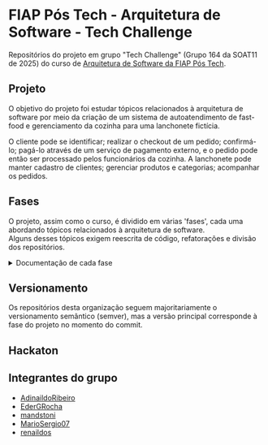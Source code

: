 # FIAP Pós Tech - Arquitetura de Software - Tech Challenge  
Repositórios do projeto em grupo "Tech Challenge" (Grupo 164 da SOAT11 de 2025) do curso de [Arquitetura de Software da FIAP Pós Tech](https://postech.fiap.com.br/curso/software-architecture/).

## Projeto  
O objetivo do projeto foi estudar tópicos relacionados à arquitetura de software por meio da criação de um sistema de autoatendimento de fast-food e gerenciamento da cozinha para uma lanchonete fictícia.

O cliente pode se identificar; realizar o checkout de um pedido; confirmá-lo; pagá-lo através de um serviço de pagamento externo, e o pedido pode então ser processado pelos funcionários da cozinha.
A lanchonete pode manter cadastro de clientes; gerenciar produtos e categorias; acompanhar os pedidos.

## Fases  

O projeto, assim como o curso, é dividido em várias 'fases', cada uma abordando tópicos relacionados à arquitetura de software.  
Alguns desses tópicos exigem reescrita de código, refatorações e divisão dos repositórios.

<details>
  <summary>Documentação de cada fase</summary>

### Fase 1

<details>


  - Aplicação monolítica .Net Core em Arquitetura Hexagonal com Banco de Dados Mysql  
  
  - [Event Storming (DDD)](https://miro.com/app/board/uXjVIG95Hyw=/)
    
  - [Linguagem Ubíqua](https://github.com/fiap-soat11/.github/wiki/Linguagem-Ub%C3%ADqua)
  
  - [Arquitetura Hexagonal (Ports and Adapters)](https://github.com/fiap-soat11/.github/wiki)
    
    ![DAS](/fase1/docs/DAS.png)
    
  - [Modelo de entidade relacional](https://github.com/fiap-soat11/.github/wiki/Modelo-de-dados)
  
    ![MER](/fase1/docs/MER.png)

  - [Plano de Testes](/fase1/docs/plano-de-testes.md)

</details> 

### Fase 2

<details>

#### Aplicação monolítica .Net Core em Arquitetura Limpa com Banco de Dados Mysql  

  [Repositório privado](https://github.com/fiap-soat11/backend) (branch feature/fase2 ou tag v2)

  ![Diagrama de Arquitetura de Software](/fase2/docs/DAS.png)

  ---

  **Descrição das Camadas**

  **1️⃣ Domain (Entidades de Negócio)**
  > Contém as entidades e as regras de negócio mais fundamentais do sistema.  
  > Essa camada é totalmente isolada e não depende de nenhuma tecnologia ou framework externo.  
  > Exemplo: Entidades como `Pedido`, `Cliente`, `Produto`.

  ---

  **2️⃣ Application (Casos de Uso)**
  > Define os fluxos de interação do sistema de forma independente de qualquer tecnologia.  
  > Contém os casos de uso da aplicação, orquestrando as regras de negócio para atender as necessidades dos usuários.  
  > Exemplo: CriarPedido, CalcularValorPedido.

  ---

  **3️⃣ Adapters (Controladores, Gateways, Presenters)**
  > Fazem a ponte entre o mundo externo (interfaces, bancos, APIs) e a aplicação.  
  > Realizam a orquestração dos casos de uso e a conversão de dados (DTOs).  
  > Inclui os **Controllers**, **Gateways** e **Presenters**.

  - **Controllers:** expõem a API e recebem as requisições.
  - **Gateways:** realizam integrações com bancos de dados ou serviços externos.
  - **Presenters:** formatam as respostas para o exterior (DTOs).

  ---

  **4️⃣ Datasource (Banco de Dados)**
  > Implementações concretas de acesso a dados, como repositórios e entidades de persistência.  
  > No caso deste projeto, utiliza-se o **MySQL** para armazenamento dos dados.

  ---

  **5️⃣ WebAPI / Swagger (Interface Externa)**
  > Interface Web responsável por expor as funcionalidades principais da aplicação.  
  > Permite a integração de sistemas ou o uso via ferramentas como Swagger para testes e documentação da API.

  ---

  **Fluxo Geral**

  1. O usuário faz uma requisição pela **WebAPI**.
  2. O **Controller** encaminha a requisição para o caso de uso correspondente na camada de **Application**.
  3. O caso de uso manipula as **Entidades de Negócio (Domain)** conforme a regra definida.
  4. Quando necessário, o caso de uso acessa os dados através dos **Gateways** que se comunicam com a camada de **Datasource**.
  5. A resposta é formatada pelos **Presenters** e devolvida pela API.
   
    
#### DEVOPS com Github Actions integrado ao Dockerhub
    
  ![Pipeline](/fase2/docs/DEVOPS.png)

#### Diagrama de Implantação com Kubernetes
  
  [Repositório privado](https://github.com/fiap-soat11/kubernetes) (branch feature/fase2 ou tag v2.)

  **Ambiente de Desenvolvimento - Minikube**
  ![Kubernetes](/fase2/docs/K8S-Minikube.png)

  **Ambiente de Produção**
  ![Kubernetes](/fase2/docs/K8S.png)

**1️⃣ Acesso Externo via Ingress Controller**
- O acesso à aplicação é realizado externamente através de uma **URL pública**, roteada por um **Ingress Controller (ing)**, que direciona as requisições HTTP/HTTPS para os serviços internos do cluster.

---

**2️⃣ Service e Load Balancing**
- O **Service (svc)** do tipo **ClusterIP** é utilizado para expor as aplicações dentro do cluster Kubernetes e para realizar o balanceamento de carga entre os **Pods** que compõem a aplicação.

---

**3️⃣ Deployment e ReplicaSet**
- A criação e gerenciamento dos **Pods** são realizados por meio de um **Deployment (ds)**, responsável por manter o estado desejado da aplicação.
- O **ReplicaSet** gerencia o número de réplicas dos Pods, garantindo alta disponibilidade e escalabilidade horizontal.

---

**4️⃣ Horizontal Pod Autoscaler (HPA)**
- O **HPA (Horizontal Pod Autoscaler)** é utilizado para escalar automaticamente a quantidade de réplicas com base no consumo de recursos como CPU e memória.

---

**5️⃣ ConfigMaps e Secrets**
- **ConfigMap (cm):** Armazena variáveis de ambiente e configurações não sensíveis da aplicação.
- **Secret:** Armazena informações sensíveis, como senhas e tokens, garantindo a segurança no acesso aos dados.

---

**6️⃣ Comunicação com Banco de Dados**
- A aplicação se comunica com o banco de dados através de um **Service (svc)** interno do cluster.
- O banco de dados roda em um **Pod** próprio, garantindo isolamento e controle de acesso.

---

**7️⃣ Persistent Volumes (PV / PVC)**
- O **PersistentVolumeClaim (pvc)** é responsável por requisitar volumes persistentes para armazenamento de dados.
- O **PersistentVolume (pv)** é a ligação com o armazenamento físico subjacente, garantindo a persistência dos dados, mesmo com reinícios dos Pods.

---

**Resultados HPA**

![K6-HPA](/fase2/docs/K6-HPA.png)

![K6-Results](/fase2/docs/K6-Results.png)

---

**Benefícios da Arquitetura de Implantação Kubernetes**

✅ Escalabilidade automática conforme demanda.  
✅ Balanceamento de carga eficiente entre réplicas.  
✅ Isolamento seguro por namespace.  
✅ Persistência garantida para dados críticos.  
✅ Configuração de ambiente centralizada e segura.


</details> 

### Fase 3

<details>

#### Infraestrutura AWS

  **Diagrama de Infraestrutura na Nuvem AWS**
    ![AWS](/fase3/aws.png)

  | **Categoria**                             | **Informação Importante**        | **Configuração de Demonstração (Free Tier)**|
  | ----------------------------------------- | -------------------------------- |----------------------------------------|  
  | **Rede e Segurança**                      | **Sub-redes**                    | 1 Sub-rede pública (para API Gateway e acesso inicial) e 2 Sub-redes privadas (para Lambda, Kubernetes e RDS).                                   |
  |                                           | **Security Groups / NACLs**      | API Gateway: HTTPS (443). Lambda e Kubernetes: acesso interno. RDS: porta 3306 liberada apenas para o cluster Kubernetes e Lambda.               |
  |                                           | **Região e AZs**                 | `us-east-1` (N. Virginia) — mais recursos gratuitos disponíveis. Sub-redes privadas replicadas em `us-east-1a` e `us-east-1b`.                   |
  |                                           | **Conectividade externa**        | Acesso público controlado via API Gateway + NAT Gateway para recursos privados quando necessário.                                                |
  | **Escalabilidade e Alta Disponibilidade** | **Auto Scaling**                 | Lambda escala automaticamente (Free Tier: 1 milhão de execuções/mês). Cluster Kubernetes em um único nó gratuito do EKS Fargate ou EC2 t2.micro. |
  |                                           | **Balanceamento de carga**       | Para demonstração: API Gateway já faz roteamento. Sem ALB/NLB adicional para evitar custos.                                                      |
  |                                           | **Resiliência**                  | RDS Single-AZ para reduzir custo, backups automáticos habilitados.                                                                               |
  | **Observabilidade e Monitoramento**       | **Monitoramento**                | CloudWatch gratuito para métricas básicas (5GB logs/mês, 10 alarmes grátis).                                                                     |
  |                                           | **Alarmes**                      | Alerta de uso de CPU >70% no RDS e no cluster Kubernetes.                                                                                        |
  |                                           | **Logging**                      | CloudWatch Logs habilitado para Lambda e API Gateway. Logs do Kubernetes exportados para S3 (até 5GB/mês grátis).                                |
  | **Segurança e Compliance**                | **Gerenciamento de credenciais** | AWS Secrets Manager (até 30 dias grátis) ou AWS Parameter Store gratuito.                                                                        |
  |                                           | **IAM Roles e Policies**         | Funções mínimas: Lambda com acesso apenas ao RDS e logs. WebAPI com acesso restrito ao banco.                                                    |
  |                                           | **Criptografia**                 | API Gateway com HTTPS, RDS com encriptação padrão (AES-256).                                                                                     |
  |                                           | **Auditoria**                    | CloudTrail habilitado para todas as ações de gerenciamento (Primeiros 90 dias grátis).                                                           |
  | **Custos e Dimensionamento**              | **Tipos de instância**           | **RDS MySQL:** db.t3.micro (750h/mês grátis) <br> **Kubernetes:** EC2 t2.micro (750h/mês grátis) <br> **Lambda:** 1M execuções/mês grátis.       |
  |                                           | **Previsão de custos**           | Mantendo o uso dentro da camada gratuita, custo estimado: **US\$ 0/mês** (exceto tráfego excessivo de saída ou armazenamento além dos limites).  |
  | **Fluxos e Dependências**                 | **Fluxo de autenticação**        | Lambda gera tokens JWT assinados e os retorna ao cliente, validade de 15min. Refresh opcional via endpoint seguro.                               |
  |                                           | **Integrações externas**         | Sem integrações externas para manter ambiente controlado. Opcionalmente, chamadas a APIs públicas gratuitas.                                     |


#### Authentication Function com Lambda

  [Repositório serverless](https://github.com/fiap-soat11/serverless)

#### WebAPI no EKS

  [Repositório webapi](https://github.com/fiap-soat11/webapi)

#### Mysql Database no Amazon RDS
  
  [Repositório database](https://github.com/fiap-soat11/database)

#### IaC com Terraform
  
  [Repositório infra](https://github.com/fiap-soat11/infra)

</details>

### Fase 4


### Fase 5

</details>

## Versionamento  
Os repositórios desta organização seguem majoritariamente o versionamento semântico (semver), mas a versão principal corresponde à fase do projeto no momento do commit.  

## Hackaton  


## Integrantes do grupo
- [AdinaildoRibeiro](https://github.com/AdinaildoRibeiro)
- [EderGRocha](https://github.com/EderGRocha)
- [mandstoni](https://github.com/mandstoni)
- [MarioSergio07](https://github.com/MarioSergio07)
- [renaildos](https://github.com/renaildos)  

